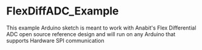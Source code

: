 # FlexDiffADC_Example
This example Arduino sketch is meant to work with Anabit's Flex Differential ADC open source reference design and will run on any Arduino that supports Hardware SPI communication
